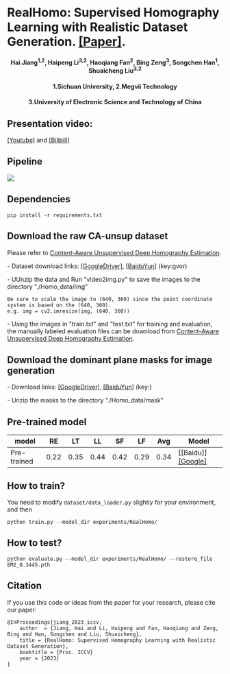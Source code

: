 # RealHomo: Supervised Homography Learning with Realistic Dataset Generation. [[Paper]]().
<h4 align="center">Hai Jiang<sup>1,2</sup>, Haipeng Li<sup>3,2</sup>, Haoqiang Fan<sup>2</sup>, Bing Zeng<sup>3</sup>, Songchen Han<sup>1</sup>, Shuaicheng Liu<sup>3,2</sup></center>
<h4 align="center">1.Sichuan University, 2.Megvii Technology 
<h4 align="center">3.University of Electronic Science and Technology of China</center></center>

## Presentation video:  
[[Youtube]]() and [[Bilibili]]()
## Pipeline
![](https://github.com/JianghaiSCU/RealHomo/blob/main/Figs/Pipeline.jpg)
## Dependencies
```
pip install -r requirements.txt
````

## Download the raw CA-unsup dataset
Please refer to [Content-Aware Unsupervised Deep Homography Estimation](https://github.com/JirongZhang/DeepHomography).

- Dataset download links: [[GoogleDriver]](https://drive.google.com/file/d/19d2ylBUPcMQBb_MNBBGl9rCAS7SU-oGm/view?usp=sharing), [[BaiduYun]](https://pan.baidu.com/s/1Dkmz4MEzMtBx-T7nG0ORqA) (key:gvor)

- UUnzip the data and Run "video2img.py" to save the images to the directory "./Homo_data/img"
```
Be sure to scale the image to (640, 360) since the point coordinate system is based on the (640, 360).
e.g. img = cv2.imresize(img, (640, 360))
```
- Using the images in "train.txt" and "test.txt" for training and evaluation, the manually labeled evaluation files can be download from [Content-Aware Unsupervised Deep Homography Estimation](https://github.com/JirongZhang/DeepHomography).

## Download the dominant plane masks for image generation
- Download links: [[GoogleDriver]](), [[BaiduYun]]() (key:)

- Unzip the masks to the directory "./Homo_data/mask"

## Pre-trained model

| model    | RE | LT | LL | SF | LF | Avg | Model |
| --------- | ----------- | ------------ |------------ |------------ |------------ |------------ |------------ |
| Pre-trained | 0.22 | 0.35 | 0.44 | 0.42 | 0.29 | 0.34 |[[Baidu]] [[Google]](https://drive.google.com/file/d/1U_GmwFZBzV-mmFOj8BlWOwoxVD3lxaUq/view?usp=sharing)
## How to train?
You need to modify ```dataset/data_loader.py``` slightly for your environment, and then
```
python train.py --model_dir experiments/RealHomo/ 
```
## How to test?
```
python evaluate.py --model_dir experiments/RealHomo/ --restore_file EM2_0.3445.pth
```
## Citation
If you use this code or ideas from the paper for your research, please cite our paper:
```
@InProceedings{jiang_2023_iccv,
    author  = {Jiang, Hai and Li, Haipeng and Fan, Haoqiang and Zeng, Bing and Han, Songchen and Liu, Shuaicheng},
    title = {RealHomo: Supervised Homography Learning with Realistic Dataset Generation},
    booktitle = {Proc. ICCV}
    year = {2023}
}
```
